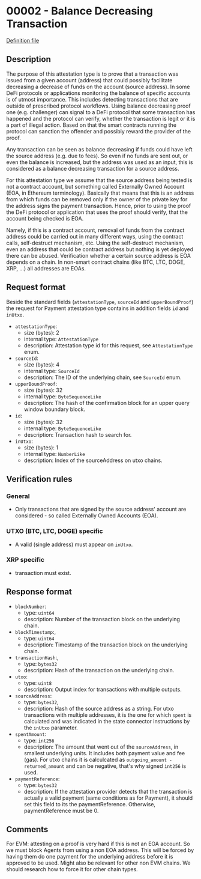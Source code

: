 
# 00002 - Balance Decreasing Transaction

[Definition file](../../lib/verification/attestation-types/t-00002-balance-decreasing-transaction.ts)

## Description

The purpose of this attestation type is to prove that a transaction was issued from a given account (address) that could possibly facilitate decreasing a decrease of funds on the account (source address). In some DeFi protocols or applications monitoring the balance of specific accounts is of utmost importance. This includes detecting transactions that are outside of prescribed protocol workflows. Using balance decreasing proof one (e.g. challenger) can signal to a DeFi protocol that some transaction has happened and the protocol can verify, whether the transaction is legit or it is a part of illegal action. Based on that the smart contracts running the protocol can sanction the offender and possibly reward the provider of the proof.

Any transaction can be seen as balance decreasing if funds could have left the source address (e.g. due to fees). So even if no funds are sent out, or even the balance is increased, but the address was used as an input, this is considered as a balance decreasing transaction for a source address.

For this attestation type we assume that the source address being tested is not a contract account, but something called Externally Owned Account (EOA, in Ethereum terminology). Basically that means that this is an address from which funds can be removed only if the owner of the private key for the address signs the payment transaction. Hence, prior to using the proof the DeFi protocol or application that uses the proof should verify, that the account being checked is EOA.

Namely, if this is a contract account, removal of funds from the contract address could be carried out in many different ways, using the contract calls, self-destruct mechanism, etc. Using the self-destruct mechanism, even an address that could be contract address but nothing is yet deployed there can be abused. 
Verification whether a certain source address is EOA depends on a chain. In non-smart contract chains (like BTC, LTC, DOGE, XRP, ...) all addresses are EOAs. 

## Request format

Beside the standard fields (`attestationType`, `sourceId` and `upperBoundProof`) the request for Payment attestation type contains in addition fields `id` and `inUtxo`.

- `attestationType`:
  - size (bytes): 2
  - internal type: `AttestationType`  
  - description: Attestation type id for this request, see `AttestationType` enum.
- `sourceId`:
  - size (bytes): 4
  - internal type: `SourceId`
  - description: The ID of the underlying chain, see `SourceId` enum.
- `upperBoundProof`:
  - size (bytes): 32
  - internal type: `ByteSequenceLike`
  - description: The hash of the confirmation block for an upper query window boundary block.
- `id`:
  - size (bytes): 32
  - internal type: `ByteSequenceLike`
  - description: Transaction hash to search for.
- `inUtxo`:
  - size (bytes): 1
  - internal type: `NumberLike`
  - description: Index of the sourceAddress on utxo chains.

## Verification rules

### General
- Only transactions that are signed by the source address' account are considered - so called Externally Owned Accounts (EOA). 

### UTXO (BTC, LTC, DOGE) specific
- A valid (single address) must appear on `inUtxo`.

### XRP specific
- transaction must exist.

## Response format
- `blockNumber`:
  - type: `uint64`
  - description: Number of the transaction block on the underlying chain.
- `blockTimestamp`:,
  - type: `uint64`
  - description: Timestamp of the transaction block on the underlying chain.
- `transactionHash`:,
  - type: `bytes32`
  - description: Hash of the transaction on the underlying chain.
- `utxo`:
  - type: `uint8`
  - description: Output index for transactions with multiple outputs.
- `sourceAddress`:
  - type: `bytes32`,
  - description: Hash of the source address as a string. For utxo transactions with multiple addresses, it is the one for which `spent` is calculated and was indicated in the state connector instructions by the `inUtxo` parameter.
- `spentAmount`:
  - type: `int256`
  - description: The amount that went out of the `sourceAddress`, in smallest underlying units. It includes both payment value and fee (gas). For utxo chains it is calculcated as `outgoing_amount - returned_amount` and can be negative, that's why signed `int256` is used.
- `paymentReference`: 
  - type: `bytes32`
  - description: If the attestation provider detects that the transaction is actually a valid payment (same conditions as for Payment), it should set this field to its the paymentReference. Otherwise, paymentReference must be 0.


## Comments

For EVM: attesting on a proof is very hard if this is not an EOA account. So we must block Agents from using a non EOA address. This will be forced by having them do one payment for the underlying address before it is approved to be used. Might also be relevant for other non EVM chains. We should research how to force it for other chain types.